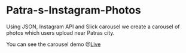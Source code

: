 # Patra-s-Instagram-Photos
Using JSON, Instagram API and Slick carousel we create a carousel of photos which users upload near Patras city.


You can see the carousel demo  @<a href="http://www.angelop.net/json_test">Live </a>
